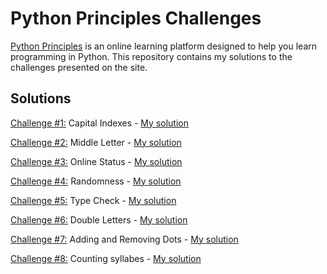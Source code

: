 # Python Principles Challenges
[Python Principles](https://pythonprinciples.com/) is an online learning platform designed to help you learn programming in Python. This repository contains my solutions to the challenges presented on the site.

## Solutions
[Challenge #1:](https://pythonprinciples.com/challenges/Capital-indexes) Capital Indexes - [My solution](./Capital%20Indexes/capital_indexes.py)  
  
[Challenge #2:](https://pythonprinciples.com/challenges/Middle-letter) Middle Letter - [My solution](./Middle%20Letter/middle_letter.py)  

[Challenge #3:](https://pythonprinciples.com/challenges/Online-status/) Online Status - [My solution](./Online%20Status/online_status.py)  

[Challenge #4:](https://pythonprinciples.com/challenges/Randomness/) Randomness - [My solution](./Randomness/randomness.py)  

[Challenge #5:](https://pythonprinciples.com/challenges/Type-check/) Type Check - [My solution](./Type%20Check/type_check.py)  

[Challenge #6:](https://pythonprinciples.com/challenges/Double-letters/) Double Letters - [My solution](./Double%20Letters/double_letters.py)  

[Challenge #7:](https://pythonprinciples.com/challenges/Adding-and-removing-dots/) Adding and Removing Dots - [My solution](./Adding%20and%20Removing%20Dots/adding_removing_dots.py)  

[Challenge #8:](https://pythonprinciples.com/challenges/Counting-syllables/) Counting syllabes - [My solution]()
